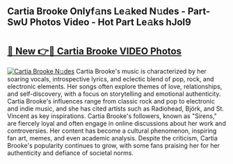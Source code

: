 ## Cartia Brooke Onlyf𝚊ns Le𝚊ked N𝚞des - Part-SwU Photos Video - Hot Part Le𝚊ks hJoI9

# <h2><a href="http://ac45475.deff.icu/?id=Cartia+Brooke">🔗 New 👉🔴 Cartia Brooke VIDEO Photos</a></h2>

[![Cartia Brooke N𝚞des](https://i.imgur.com/rIISA9y.gif)](http://ac45475.deff.icu/?id=Cartia+Brooke)
Cartia Brooke's music is characterized by her soaring vocals, introspective lyrics, and eclectic blend of pop, rock, and electronic elements. Her songs often explore themes of love, relationships, and self-discovery, with a focus on storytelling and emotional authenticity. Cartia Brooke's influences range from classic rock and pop to electronic and indie music, and she has cited artists such as Radiohead, Björk, and St. Vincent as key inspirations. Cartia Brooke's followers, known as "Sirens," are fiercely loyal and often engage in online discussions about her work and controversies. Her content has become a cultural phenomenon, inspiring fan art, memes, and even academic analysis. Despite the criticism, Cartia Brooke's popularity continues to grow, with some fans praising her for her authenticity and defiance of societal norms.
